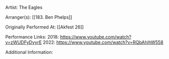 Artist: The Eagles

  

Arranger(s): [[183. Ben Phelps]]

  

Originally Performed At: [[Akfest 26]]

  

Performance Links:
2018: https://www.youtube.com/watch?v=zWUDFyDvyrE
2022: https://www.youtube.com/watch?v=RQbAhihW558
  

Additional Information: